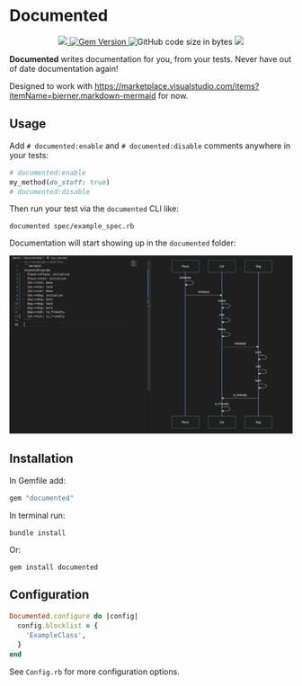 # Documented

<p align="center">
  <a href="https://www.mozilla.org/MPL/2.0/" alt="MPLv2 License">
    <img src="https://img.shields.io/badge/license-MPLv2-blue.svg" />
  </a>
  <a href="https://rubygems.org/gems/documented">
    <img src="https://badge.fury.io/rb/documented.svg" alt="Gem Version" />
  </a>
  <img src="https://img.shields.io/github/languages/code-size/greensync/documented" alt="GitHub code size in bytes">
  <img src="https://img.shields.io/gem/dt/documented">
</p>

**Documented** writes documentation for you, from your tests. Never have out of date documentation again!

Designed to work with https://marketplace.visualstudio.com/items?itemName=bierner.markdown-mermaid for now.

## Usage  

Add `# documented:enable` and `# documented:disable` comments anywhere in your tests:
```ruby
# documented:enable
my_method(do_stuff: true)
# documented:disable
```  

Then run your test via the `documented` CLI like:
```
documented spec/example_spec.rb
```

Documentation will start showing up in the `documented` folder:
<p align="center">
  <img src="./assets/screenshot.png" raw=true style="margin-left: auto; margin-right: auto;"/>
</p>

## Installation

In Gemfile add:
```ruby
gem "documented"
```  

In terminal run:
```
bundle install
```

Or:
```
gem install documented
```

## Configuration

```ruby
Documented.configure do |config|
  config.blocklist = {
    'ExampleClass',
  }
end
```

See `Config.rb` for more configuration options.